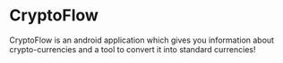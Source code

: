 # CryptoFlow

CryptoFlow is an android application which gives you information about crypto-currencies and a tool to convert it into standard currencies!

